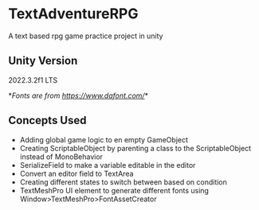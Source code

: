 # TextAdventureRPG
A text based rpg game practice project in unity

## Unity Version
2022.3.2f1 LTS

\**Fonts are from https://www.dafont.com/**

## Concepts Used
- Adding global game logic to en empty GameObject
- Creating ScriptableObject by parenting a class to the ScriptableObject instead of MonoBehavior
- SerializeField to make a variable editable in the editor
- Convert an editor field to TextArea
- Creating different states to switch between based on condition
- TextMeshPro UI element to generate different fonts using Window>TextMeshPro>FontAssetCreator
